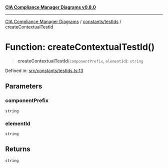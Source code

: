 [**CIA Compliance Manager Diagrams v0.8.0**](../../../README.md)

***

[CIA Compliance Manager Diagrams](../../../modules.md) / [constants/testIds](../README.md) / createContextualTestId

# Function: createContextualTestId()

> **createContextualTestId**(`componentPrefix`, `elementId`): `string`

Defined in: [src/constants/testIds.ts:13](https://github.com/Hack23/cia-compliance-manager/blob/9d71808d079d754f4b85858b6e4ea1bff990b076/src/constants/testIds.ts#L13)

## Parameters

### componentPrefix

`string`

### elementId

`string`

## Returns

`string`
